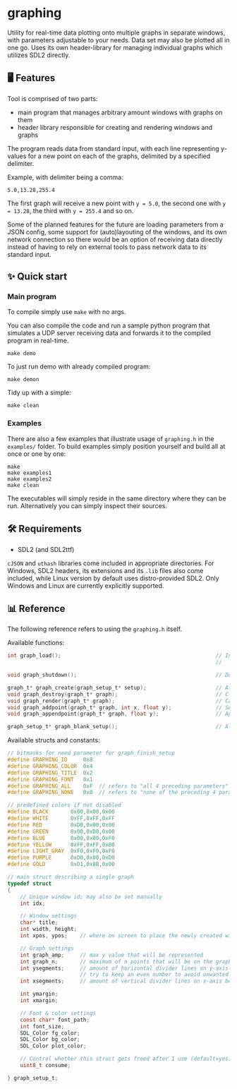 # graphing
Utility for real-time data plotting onto multiple graphs in separate windows, with parameters adjustable to your needs. Data set may also be plotted all in one go. Uses its own header-library for managing individual graphs which utilizes SDL2 directly.

## 🖥 Features
Tool is comprised of two parts:
- main program that manages arbitrary amount windows with graphs on them
- header library responsible for creating and rendering windows and graphs

The program reads data from standard input, with each line representing y-values for a new point on each of the graphs, delimited by a specified delimiter.

Example, with delimiter being a comma:
```
5.0,13.28,255.4
```
The first graph will receive a new point with `y = 5.0`, the second one with `y = 13.28`, the third with `y = 255.4` and so on.

Some of the planned features for the future are loading parameters from a JSON config, some support for (auto)layouting of the windows, and its own network connection so there would be an option of receiving data directly instead of having to rely on external tools to pass network data to its standard input.

## ✨ Quick start

### Main program

To compile simply use `make` with no args.

You can also compile the code and run a sample python program that simulates a UDP server receiving data and forwards it to the compiled program in real-time.
```console
make demo
```
To just run demo with already compiled program:
```console
make demon
```
Tidy up with a simple:
```console
make clean
```

### Examples
There are also a few examples that illustrate usage of `graphing.h` in the `examples/` folder. To build examples simply position yourself and build all at once or one by one:
```console
make
make examples1
make examples2
make clean
```
The executables will simply reside in the same directory where they can be run. Alternatively you can simply inspect their sources.


## 🛠 Requirements
- SDL2 (and SDL2ttf)

`cJSON` and `uthash` libraries come included in appropriate directories. For Windows, SDL2 headers, its extensions and its `.lib` files also come included, while Linux version by default uses distro-provided SDL2. Only Windows and Linux are currently explicitly supported.

## 📊 Reference
The following reference refers to using the `graphing.h` itself.

Available functions:
```c
int graph_load();                                                 // Inits SDL+TTF (also sets SDL hint SDL_HINT_MOUSE_FOCUS_CLICKTHROUGH); call
                                                                  //   once at the start of the program or none if you're doing it manually

void graph_shutdown();                                            // Destroys SDL+TFF (also deallocates caches)

graph_t* graph_create(graph_setup_t* setup);                      // Allocates a new graph on a new window
void graph_destroy(graph_t* graph);                               // Cleans up graph and closes its window
void graph_render(graph_t* graph);                                // Call in a loop to redraw points
void graph_addpoint(graph_t* graph, int x, float y);              // Set point at a specific x position
void graph_appendpoint(graph_t* graph, float y);                  // Append point to the end of the current list

graph_setup_t* graph_blank_setup();                               // Allocates a setup struct filled with default values
```

Available structs and constants:

```c
// bitmasks for need parameter for graph_finish_setup
#define GRAPHING_ID     0x8
#define GRAPHING_COLOR  0x4
#define GRAPHING_TITLE  0x2
#define GRAPHING_FONT   0x1
#define GRAPHING_ALL    0xF  // refers to "all 4 preceding parameters"
#define GRAPHING_NONE   0x0  // refers to "none of the preceding 4 parameters"

// predefined colors if not disabled
#define BLACK       0x00,0x00,0x00
#define WHITE       0xFF,0xFF,0xFF
#define RED         0xD0,0x00,0x00
#define GREEN       0x00,0xD0,0x00
#define BLUE        0x00,0x00,0xF0
#define YELLOW      0xFF,0xFF,0x00
#define LIGHT_GRAY  0xF0,0xF0,0xF0
#define PURPLE      0xD0,0x00,0xD0
#define GOLD        0xD1,0x8B,0x00

// main struct describing a single graph
typedef struct
{
    // Unique window id; may also be set manually
    int idx;

    // Window settings
    char* title;
    int width, height;
    int xpos, ypos;    // where on screen to place the newly created window

    // Graph settings
    int graph_amp;     // max y value that will be represented
    int graph_n;       // maximum of n points that will be on the graph at any time; x ∈ [0,n]
    int ysegments;     // amount of horizontal divider lines on y-axis between [0,graph_amp]
                       // try to keep an even number to avoid unwanted rounding issues
    int xsegments;     // amount of vertical divider lines on x-axis between [0,graph_n]

    int ymargin;
    int xmargin;

    // Font & color settings
    const char* font_path;
    int font_size;
    SDL_Color fg_color;
    SDL_Color bg_color;
    SDL_Color plot_color;

    // Control whether this struct gets freed after 1 use (default=yes)
    uint8_t consume;

} graph_setup_t;
```
